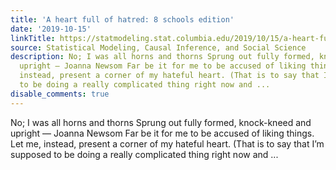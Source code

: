 ```yaml
---
title: 'A heart full of hatred: 8 schools edition'
date: '2019-10-15'
linkTitle: https://statmodeling.stat.columbia.edu/2019/10/15/a-heart-full-of-hatred-8-schools-edition/
source: Statistical Modeling, Causal Inference, and Social Science
description: No; I was all horns and thorns Sprung out fully formed, knock-kneed and
  upright — Joanna Newsom Far be it for me to be accused of liking things. Let me,
  instead, present a corner of my hateful heart. (That is to say that I&#8217;m supposed
  to be doing a really complicated thing right now and ...
disable_comments: true
---
```

No; I was all horns and thorns Sprung out fully formed, knock-kneed and upright — Joanna Newsom Far be it for me to be accused of liking things. Let me, instead, present a corner of my hateful heart. (That is to say that I&#8217;m supposed to be doing a really complicated thing right now and ...